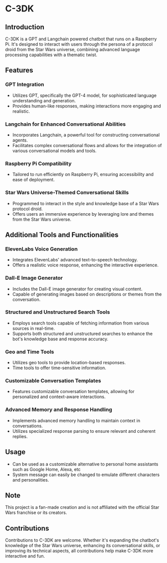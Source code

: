 # C-3DK

## Introduction
C-3DK is a GPT and Langchain powered chatbot that runs on a Raspberry Pi. It's designed to interact with users through the persona of a protocol droid from the Star Wars universe, combining advanced language processing capabilities with a thematic twist.

## Features

### GPT Integration
- Utilizes GPT, specifically the GPT-4 model, for sophisticated language understanding and generation.
- Provides human-like responses, making interactions more engaging and realistic.

### Langchain for Enhanced Conversational Abilities
- Incorporates Langchain, a powerful tool for constructing conversational agents.
- Facilitates complex conversational flows and allows for the integration of various conversational models and tools.

### Raspberry Pi Compatibility
- Tailored to run efficiently on Raspberry Pi, ensuring accessibility and ease of deployment.

### Star Wars Universe-Themed Conversational Skills
- Programmed to interact in the style and knowledge base of a Star Wars protocol droid.
- Offers users an immersive experience by leveraging lore and themes from the Star Wars universe.

## Additional Tools and Functionalities

### ElevenLabs Voice Generation
- Integrates ElevenLabs' advanced text-to-speech technology.
- Offers a realistic voice response, enhancing the interactive experience.

### Dall-E Image Generator
- Includes the Dall-E image generator for creating visual content.
- Capable of generating images based on descriptions or themes from the conversation.

### Structured and Unstructured Search Tools
- Employs search tools capable of fetching information from various sources in real-time.
- Supports both structured and unstructured searches to enhance the bot's knowledge base and response accuracy.

### Geo and Time Tools
- Utilizes geo tools to provide location-based responses.
- Time tools to offer time-sensitive information.

### Customizable Conversation Templates
- Features customizable conversation templates, allowing for personalized and context-aware interactions.

### Advanced Memory and Response Handling
- Implements advanced memory handling to maintain context in conversations.
- Utilizes specialized response parsing to ensure relevant and coherent replies.

## Usage
- Can be used as a customizable alternative to personal home assistants such as Google Home, Alexa, etc
- System message can easily be changed to emulate different characters and personalities.

## Note
This project is a fan-made creation and is not affiliated with the official Star Wars franchise or its creators.

## Contributions
Contributions to C-3DK are welcome. Whether it's expanding the chatbot's knowledge of the Star Wars universe, enhancing its conversational skills, or improving its technical aspects, all contributions help make C-3DK more interactive and fun.

